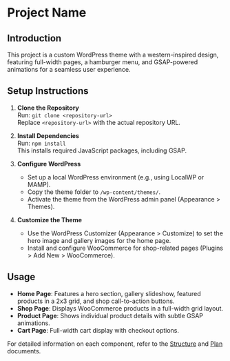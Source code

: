 # Project Name

## Introduction
This project is a custom WordPress theme with a western-inspired design, featuring full-width pages, a hamburger menu, and GSAP-powered animations for a seamless user experience.

## Setup Instructions
1. **Clone the Repository**  
   Run: `git clone <repository-url>`  
   Replace `<repository-url>` with the actual repository URL.

2. **Install Dependencies**  
   Run: `npm install`  
   This installs required JavaScript packages, including GSAP.

3. **Configure WordPress**  
   - Set up a local WordPress environment (e.g., using LocalWP or MAMP).  
   - Copy the theme folder to `/wp-content/themes/`.  
   - Activate the theme from the WordPress admin panel (Appearance > Themes).

4. **Customize the Theme**  
   - Use the WordPress Customizer (Appearance > Customize) to set the hero image and gallery images for the home page.  
   - Install and configure WooCommerce for shop-related pages (Plugins > Add New > WooCommerce).

## Usage
- **Home Page**: Features a hero section, gallery slideshow, featured products in a 2x3 grid, and shop call-to-action buttons.  
- **Shop Page**: Displays WooCommerce products in a full-width grid layout.  
- **Product Page**: Shows individual product details with subtle GSAP animations.  
- **Cart Page**: Full-width cart display with checkout options.  

For detailed information on each component, refer to the [Structure](Structure.md) and [Plan](Plan.md) documents. 